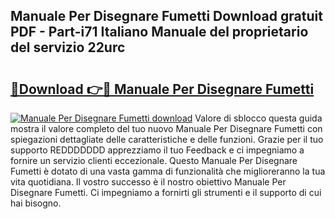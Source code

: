 ## Manuale Per Disegnare Fumetti Download gratuit PDF - Part-i71 Italiano Manuale del proprietario del servizio 22urc

# <h2><a href="http://df95oj.blite.top/?on=Manuale+Per+Disegnare+Fumetti">🔗Download 👉🔴 Manuale Per Disegnare Fumetti</a></h2>

[![Manuale Per Disegnare Fumetti download](https://i.imgur.com/lujVjoI.png)](http://df95oj.blite.top/?on=Manuale+Per+Disegnare+Fumetti)
Valore di sblocco questa guida mostra il valore completo del tuo nuovo Manuale Per Disegnare Fumetti con spiegazioni dettagliate delle caratteristiche e delle funzioni. Grazie per il tuo supporto REDDDDDDD apprezziamo il tuo Feedback e ci impegniamo a fornire un servizio clienti eccezionale. Questo Manuale Per Disegnare Fumetti è dotato di una vasta gamma di funzionalità che miglioreranno la tua vita quotidiana. Il vostro successo è il nostro obiettivo Manuale Per Disegnare Fumetti. Ci impegniamo a fornirti gli strumenti e il supporto di cui hai bisogno.
